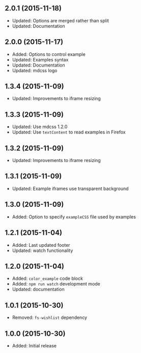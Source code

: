 ## 2.0.1 (2015-11-18)

- Updated: Options are merged rather than split
- Updated: Documentation

## 2.0.0 (2015-11-17)

- Added: Options to control example
- Updated: Examples syntax
- Updated: Documentation
- Updated: mdcss logo

## 1.3.4 (2015-11-09)

- Updated: Improvements to iframe resizing

## 1.3.3 (2015-11-09)

- Updated: Use mdcss 1.2.0
- Updated: Use `textContent` to read examples in Firefox

## 1.3.2 (2015-11-09)

- Updated: Improvements to iframe resizing

## 1.3.1 (2015-11-09)

- Updated: Example iframes use transparent background

## 1.3.0 (2015-11-09)

- Added: Option to specify `exampleCSS` file used by examples

## 1.2.1 (2015-11-04)

- Added: Last updated footer
- Updated: watch functionality

## 1.2.0 (2015-11-04)

- Added: `color_example` code block
- Added: `npm run watch` development mode
- Updated: documentation

## 1.0.1 (2015-10-30)

- Removed: `fs-wishlist` dependency

## 1.0.0 (2015-10-30)

- Added: Initial release
